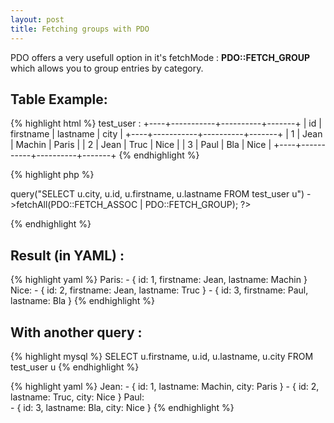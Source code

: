 ```yaml
---
layout: post
title: Fetching groups with PDO
---
```


PDO offers a very usefull option in it's fetchMode : __PDO::FETCH_GROUP__ which allows you to group entries by category.

Table Example:
--------------

{% highlight html %}
test_user :
+----+-----------+----------+-------+
| id | firstname | lastname | city  |
+----+-----------+----------+-------+
|  1 | Jean      | Machin   | Paris |
|  2 | Jean      | Truc     | Nice  |
|  3 | Paul      | Bla      | Nice  |
+----+-----------+----------+-------+
{% endhighlight %}

{% highlight php %}
<?php
$result = $pdo->query("SELECT u.city, u.id, u.firstname, u.lastname FROM test_user u")
              ->fetchAll(PDO::FETCH_ASSOC | PDO::FETCH_GROUP);
?>
{% endhighlight %}

Result (in YAML) :
------------------

{% highlight yaml %}
Paris:
    - { id: 1, firstname: Jean, lastname: Machin }
Nice:
    - { id: 2, firstname: Jean, lastname: Truc }
    - { id: 3, firstname: Paul, lastname: Bla }
{% endhighlight %}

With another query :
--------------------

{% highlight mysql %}
SELECT u.firstname, u.id, u.lastname, u.city FROM test_user u
{% endhighlight %}

{% highlight yaml %}
Jean:
    - { id: 1, lastname: Machin, city: Paris }
    - { id: 2, lastname: Truc, city: Nice }
Paul:    
    - { id: 3, lastname: Bla, city: Nice }
{% endhighlight %}
